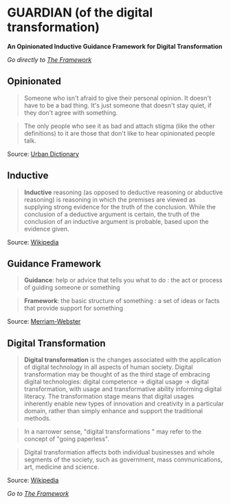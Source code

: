 # GUARDIAN (of the digital transformation)
**An Opinionated Inductive Guidance Framework for Digital Transformation**

*Go directly to [The Framework](http://larsbarkman.github.io/guardian)*

## Opinionated
> Someone who isn't afraid to give their personal opinion. It doesn't have to be a bad thing. It's just someone that doesn't stay quiet, if they don't agree with something.

> The only people who see it as bad and attach stigma (like the other definitions) to it are those that don't like to hear opinionated people talk.

Source: [Urban Dictionary](http://www.urbandictionary.com/define.php?term=Opinionated)

## Inductive
> **Inductive** reasoning (as opposed to deductive reasoning or abductive reasoning) is reasoning in which the premises are viewed as supplying strong evidence for the truth of the conclusion. While the conclusion of a deductive argument is certain, the truth of the conclusion of an inductive argument is probable, based upon the evidence given.

Source: [Wikipedia](https://en.wikipedia.org/wiki/Inductive_reasoning)

## Guidance Framework
> **Guidance**: help or advice that tells you what to do : the act or process of guiding someone or something

> **Framework**: the basic structure of something : a set of ideas or facts that provide support for something

Source: [Merriam-Webster](http://www.merriam-webster.com/)

## Digital Transformation
> **Digital transformation** is the changes associated with the application of digital technology in all aspects of human society. Digital transformation may be thought of as the third stage of embracing digital technologies: digital competence → digital usage → digital transformation, with usage and transformative ability informing digital literacy. The transformation stage means that digital usages inherently enable new types of innovation and creativity in a particular domain, rather than simply enhance and support the traditional methods.

> In a narrower sense, "digital transformations " may refer to the concept of "going paperless".

> Digital transformation affects both individual businesses and whole segments of the society, such as government, mass communications, art, medicine and science.

Source: [Wikipedia](https://en.wikipedia.org/wiki/Digital_transformation)

*Go to [The Framework](http://larsbarkman.github.io/guardian)*
